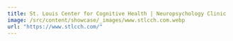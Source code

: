 ```yaml
---
title: St. Louis Center for Cognitive Health | Neuropsychology Clinic
image: /src/content/showcase/_images/www.stlcch.com.webp
url: "https://www.stlcch.com/"
---
```

